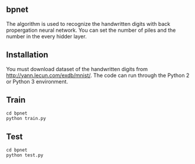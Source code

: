 ## bpnet

The algorithm is used to recognize the handwritten digits with back propergation neural network. You can set the number of piles and the number in the every hidder layer.
## Installation

You must download dataset of the handwritten digits from http://yann.lecun.com/exdb/mnist/. The code can run through the Python 2 or Python 3 environment.
## Train

`cd bpnet`\
`python train.py`
## Test

`cd bpnet`\
`python test.py`
